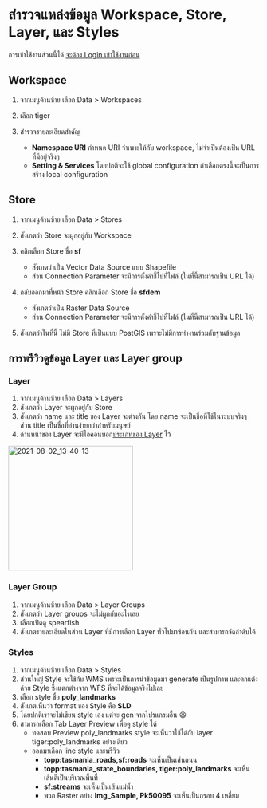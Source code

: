 
# สำรวจแหล่งข้อมูล Workspace, Store, Layer, และ Styles

การเข้าใช้งานส่วนนี้ได้ [จะต้อง Login เข้าใช้งานก่อน](login-admin-firsttime.md)

## Workspace

1. จากเมนูด้านซ้าย เลือก Data > Workspaces
2. เลือก tiger
3. สำรวจรายละเอียดสำคัญ

    - **Namespace URI** กำหนด URI จำเพาะให้กับ workspace, ไม่จำเป็นต้องเป็น URL ที่มีอยู่จริงๆ
    - **Setting & Services** โดยปกติจะใช้ global configuration ถ้าเลือกตรงนี้จะเป็นการสร้าง local configuration

## Store 

1. จากเมนูด้านซ้าย เลือก Data > Stores
2. สังเกตว่า Store จะผูกอยู่กับ Workspace
3. คลิกเลือก Store ชื่อ **sf**

    - สังเกตว่าเป็น Vector Data Source แบบ Shapefile
    - ส่วน Connection Parameter จะมีการตั้งค่าชี้ไปที่ไฟล์ (ในที่นี้สามารถเป็น URL ได้)


3. กลับออกมาที่หน้า Store คลิกเลือก Store ชื่อ **sfdem**

    - สังเกตว่าเป็น Raster Data Source
    - ส่วน Connection Parameter จะมีการตั้งค่าชี้ไปที่ไฟล์ (ในที่นี้สามารถเป็น URL ได้)

4. สังเกตว่าในที่นี้ ไม่มี Store ที่เป็นแบบ PostGIS เพราะไม่มีการทำงานร่วมกับฐานข้อมูล

## การพรีวิวดูข้อมูล Layer และ Layer group

### Layer

1. จากเมนูด้านซ้าย เลือก Data > Layers
2. สังเกตว่า Layer จะผูกอยู่กับ Store
3. สังเกตว่า name และ title ของ Layer จะต่างกัน โดย name จะเป็นชื่อที่ใช้ในระบบจริงๆ ส่วน title เป็นชื่อที่อ่านง่ายกว่าสำหรับมนุษย์
4. ด้านหน้าของ Layer จะมีไอคอนบอก[ประเภทของ Layer](https://docs.geoserver.org/latest/en/user/data/webadmin/layers.html#layer-types) ไว้ 

<img width="250" alt="2021-08-02_13-40-13" src="https://user-images.githubusercontent.com/85179/127815360-1e242408-b10c-494b-b9b7-ec42c609be64.png">



### Layer Group

1. จากเมนูด้านซ้าย เลือก Data > Layer Groups
2. สังเกตว่า Layer groups จะไม่ผูกกับอะไรเลย
3. เลือกเปิดดู spearfish
4. สังเกตรายละเอียดในส่วน Layer ที่มีการเลือก Layer ทั่วไปมาซ้อนกัน และสามารถจัดลำดับได้


### Styles

1. จากเมนูด้านซ้าย เลือก Data > Styles
2. ส่วนใหญ่ Style จะใช้กับ WMS เพราะเป็นการนำข้อมูลมา generate เป็นรูปภาพ และตกแต่งด้วย Style ซึ่งแตกต่างจาก WFS ที่จะได้ข้อมูลจริงไปเลย
3. เลือก style ชื่อ **poly_landmarks**
4. สังเกตเห็นว่า format ของ Style คือ **SLD**
5. โดยปกติเราจะไม่เขียน style เอง แต่จะ gen จากโปรแกรมอื่น 😆
6. สามารถเลือก Tab Layer Preview เพื่อดู style ได้
   - ทดสอบ Preview poly_landmarks style จะเห็นว่าใช้ได้กับ layer tiger:poly_landmarks อย่างเดียว
   - ออกมาเลือก line style และพรีวิว
     - **topp:tasmania_roads,sf:roads** จะเห็นเป็นเส้นถนน
     - **topp:tasmania_state_boundaries, tiger:poly_landmarks** จะเห็นเส้นตีเป็นบริเวณพื้นที่
     - **sf:streams** จะเห็นเป็นเส้นแม่น้ำ
     - พวก Raster อย่าง **Img_Sample, Pk50095** จะเห็นเป็นกรอบ 4 เหลี่ยม 